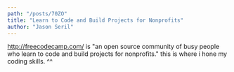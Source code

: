 ```yaml
---
path: "/posts/70ZO"
title: "Learn to Code and Build Projects for Nonprofits"
author: "Jason Seril"
---
```


http://freecodecamp.com/ is "an open source community of busy people who learn to code and build projects for nonprofits." this is where i hone my coding skills. ^^